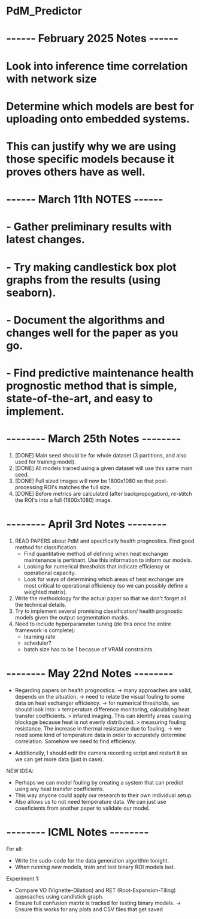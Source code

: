 # PdM_Predictor

# ------ February 2025 Notes ------ #
# Look into inference time correlation with network size
# Determine which models are best for uploading onto embedded systems.
# This can justify why we are using those specific models because it proves others have as well.


# ------ March 11th NOTES ------ #
# - Gather preliminary results with latest changes.
# - Try making candlestick box plot graphs from the results (using seaborn).
# - Document the algorithms and changes well for the paper as you go.
# - Find predictive maintenance health prognostic method that is simple, state-of-the-art, and easy to implement.


# -------- March 25th Notes -------- #
1. [DONE] Main seed should be for whole dataset (3 partitions, and also used for training model).
2. [DONE] All models trained using a given dataset will use this same main seed.
3. [DONE] Full sized images will now be 1800x1080 so that post-processing ROI's matches the full size.
4. [DONE] Before metrics are calculated (after backpropogation), re-stitch the ROI's into a full (1800x1080) image.


# -------- April 3rd Notes -------- #
1. READ PAPERS about PdM and specifically health prognostics. Find good method for classification.
    - Find quantitative method of defining when heat exchanger maintenance is pertinant. Use this information to inform our models.
    - Looking for numerical thresholds that indicate efficiency or operational capacity.
    - Look for ways of determining which areas of heat exchanger are most critical to operational efficiency (so we can possibly define a weighted matrix).
2. Write the methodology for the actual paper so that we don't forget all the technical details.
3. Try to implement several promising classification/ health prognostic models given the output segmentation masks.
4. Need to include hyperparameter tuning (do this once the entire framework is complete):
    - learning rate
    - scheduler?
    - batch size has to be 1 becasue of VRAM constraints.


# -------- May 22nd Notes -------- #
- Regarding papers on health prognostics:
    -> many approaches are valid, depends on the situation.
    -> need to relate the visual fouling to some data on heat exchanger efficiency.
    -> for numerical thresholds, we should look into:
            > temperature difference monitoring, calculating heat transfer coefficients.
            > infared imaging. This can identify areas causing blockage because heat is not evenly distributed.
            > measuring fouling resistance. The increase in thermal resistance due to fouling.
    -> we need some kind of temperature data in order to accurately determine correlation. Somehow we need to find efficiency.

- Additionally, I should edit the camera recording script and restart it so we can get more data (just in case).

NEW IDEA:
- Perhaps we can model fouling by creating a system that can predict using any heat transfer coefficients. 
- This way anyone could apply our research to their own individual setup.
- Also allows us to not need temperature data. We can just use coeeficients from another paper to validate our model.








# -------- ICML Notes -------- #
For all:
- Write the sudo-code for the data generation algorithm tonight.
- When running new models, train and test binary ROI models last.

Experiment 1:
- Compare VD (Vignette-Dilation) and RET (Root-Expansion-Tiling) approaches using candlstick graph.
- Ensure full confusion matrix is tracked for testing binary models.
    -> Ensure this works for any plots and CSV files that get saved








